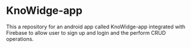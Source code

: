 # KnoWidge-app
This a repository for an android app called KnoWidge-app integrated with Firebase to allow user to sign up and login and the perform CRUD operations.
